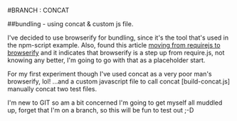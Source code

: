 #BRANCH : CONCAT

##bundling - using concat & custom js file.

I've decided to use browserify for bundling,  since it's the tool that's used in the npm-script example. Also, found this article 
[moving from requirejs to browserify](http://orizens.com/wp/topics/a-journey-from-require-js-to-browserify/) and it indicates that browserify is a step up from require.js, not knowing any better, I'm going to go with that as a placeholder start.

For my first experiment though I've used concat as a very poor man's browserify, lol! ...and a custom javascript file to call concat [build-concat.js] manually concat two test files. 

I'm new to GIT so am a bit concerned I'm going to get myself all muddled up, forget that I'm on a branch, so this will be fun to test out ;-D